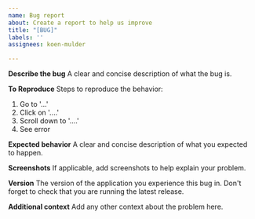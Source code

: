 ```yaml
---
name: Bug report
about: Create a report to help us improve
title: "[BUG]"
labels: ''
assignees: koen-mulder

---
```


**Describe the bug**
A clear and concise description of what the bug is.

**To Reproduce**
Steps to reproduce the behavior:
1. Go to '...'
2. Click on '....'
3. Scroll down to '....'
4. See error

**Expected behavior**
A clear and concise description of what you expected to happen.

**Screenshots**
If applicable, add screenshots to help explain your problem.

**Version**
The version of the application you experience this bug in. Don't forget to check that you are running the latest release.

**Additional context**
Add any other context about the problem here.
